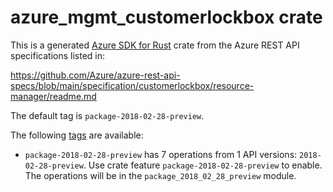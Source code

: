# azure_mgmt_customerlockbox crate

This is a generated [Azure SDK for Rust](https://github.com/Azure/azure-sdk-for-rust) crate from the Azure REST API specifications listed in:

https://github.com/Azure/azure-rest-api-specs/blob/main/specification/customerlockbox/resource-manager/readme.md

The default tag is `package-2018-02-28-preview`.

The following [tags](https://github.com/Azure/azure-sdk-for-rust/blob/main/services/tags.md) are available:

- `package-2018-02-28-preview` has 7 operations from 1 API versions: `2018-02-28-preview`. Use crate feature `package-2018-02-28-preview` to enable. The operations will be in the `package_2018_02_28_preview` module.